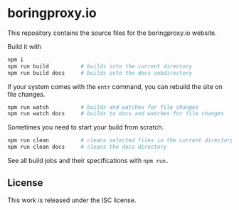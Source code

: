 # boringproxy.io

This repository contains the source files for the boringproxy.io website.

Build it with

```bash
npm i
npm run build          # builds into the current directory
npm run build docs     # builds into the docs subdirectory
```

If your system comes with the `entr` command, you can rebuild the site on file changes.

```bash
npm run watch          # builds and watches for file changes
npm run watch docs     # builds to docs and watches for file changes
```

Sometimes you need to start your build from scratch.

```bash
npm run clean          # cleans selected files in the current directory
npm run clean docs     # cleans the docs directory
```

See all build jobs and their specifications with `npm run.`

## License

This work is released under the ISC license.
